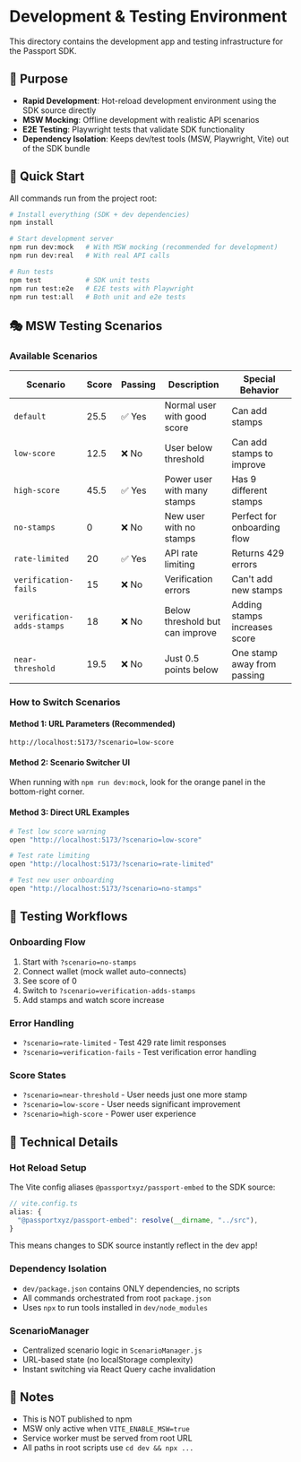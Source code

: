 # Development & Testing Environment

This directory contains the development app and testing infrastructure for the Passport SDK.

## 🎯 Purpose

- **Rapid Development**: Hot-reload development environment using the SDK source directly
- **MSW Mocking**: Offline development with realistic API scenarios
- **E2E Testing**: Playwright tests that validate SDK functionality
- **Dependency Isolation**: Keeps dev/test tools (MSW, Playwright, Vite) out of the SDK bundle

## 🚀 Quick Start

All commands run from the project root:

```bash
# Install everything (SDK + dev dependencies)
npm install

# Start development server
npm run dev:mock   # With MSW mocking (recommended for development)
npm run dev:real   # With real API calls

# Run tests
npm test           # SDK unit tests
npm run test:e2e   # E2E tests with Playwright
npm run test:all   # Both unit and e2e tests
```

## 🎭 MSW Testing Scenarios

### Available Scenarios

| Scenario | Score | Passing | Description | Special Behavior |
|----------|-------|---------|-------------|------------------|
| `default` | 25.5 | ✅ Yes | Normal user with good score | Can add stamps |
| `low-score` | 12.5 | ❌ No | User below threshold | Can add stamps to improve |
| `high-score` | 45.5 | ✅ Yes | Power user with many stamps | Has 9 different stamps |
| `no-stamps` | 0 | ❌ No | New user with no stamps | Perfect for onboarding flow |
| `rate-limited` | 20 | ✅ Yes | API rate limiting | Returns 429 errors |
| `verification-fails` | 15 | ❌ No | Verification errors | Can't add new stamps |
| `verification-adds-stamps` | 18 | ❌ No | Below threshold but can improve | Adding stamps increases score |
| `near-threshold` | 19.5 | ❌ No | Just 0.5 points below | One stamp away from passing |

### How to Switch Scenarios

#### Method 1: URL Parameters (Recommended)
```
http://localhost:5173/?scenario=low-score
```

#### Method 2: Scenario Switcher UI
When running with `npm run dev:mock`, look for the orange panel in the bottom-right corner.

#### Method 3: Direct URL Examples
```bash
# Test low score warning
open "http://localhost:5173/?scenario=low-score"

# Test rate limiting
open "http://localhost:5173/?scenario=rate-limited"

# Test new user onboarding
open "http://localhost:5173/?scenario=no-stamps"
```

## 🧪 Testing Workflows

### Onboarding Flow
1. Start with `?scenario=no-stamps`
2. Connect wallet (mock wallet auto-connects)
3. See score of 0
4. Switch to `?scenario=verification-adds-stamps`
5. Add stamps and watch score increase

### Error Handling
- `?scenario=rate-limited` - Test 429 rate limit responses
- `?scenario=verification-fails` - Test verification error handling

### Score States
- `?scenario=near-threshold` - User needs just one more stamp
- `?scenario=low-score` - User needs significant improvement  
- `?scenario=high-score` - Power user experience

## 🔧 Technical Details

### Hot Reload Setup
The Vite config aliases `@passportxyz/passport-embed` to the SDK source:
```typescript
// vite.config.ts
alias: {
  "@passportxyz/passport-embed": resolve(__dirname, "../src"),
}
```
This means changes to SDK source instantly reflect in the dev app!

### Dependency Isolation
- `dev/package.json` contains ONLY dependencies, no scripts
- All commands orchestrated from root `package.json`
- Uses `npx` to run tools installed in `dev/node_modules`

### ScenarioManager
- Centralized scenario logic in `ScenarioManager.js`
- URL-based state (no localStorage complexity)
- Instant switching via React Query cache invalidation

## 📝 Notes

- This is NOT published to npm
- MSW only active when `VITE_ENABLE_MSW=true`
- Service worker must be served from root URL
- All paths in root scripts use `cd dev && npx ...`
